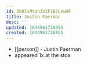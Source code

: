 ```yaml
---
id: Eb0lsMtahJV2FiB2Lew9F
title: Justin Faerman
desc: ''
updated: 1644961726955
created: 1644961726955
---
```



- [[person]] - Justin Faerman
- appeared 1x at the stoa
